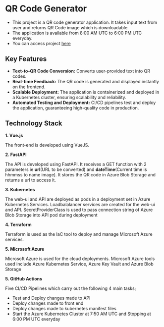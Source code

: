 # QR Code Generator

- This project is a QR code generator application. It takes input text from user and returns QR Code image which is downloadable. 
- The application is available from 8:00 AM UTC to 6:00 PM UTC everyday.
- You can access project [here](http://qrcode.ebamforesume.cloud)

## Key Features
- **Text-to-QR Code Conversion:** Converts user-provided text into QR codes.
- **Real-time Feedback:** The QR code is generated and displayed instantly on the frontend.
- **Scalable Deployment:** The application is containerized and deployed in a Kubernetes cluster, ensuring scalability and reliability.
- **Automated Testing and Deployment:** CI/CD pipelines test and deploy the application, guaranteeing high-quality code in production.

## Technology Stack

**1. Vue.js** 

The front-end is developed using VueJS.

**2. FastAPI** 

The API is developed using FastAPI. It receives a GET function with 2 parameters ie **url**(URL to be converted) and **dateTime**(Current time is hhmmss to name image). It stores the QR code in Azure Blob Storage and returns a url to access it.

**3. Kubernetes** 

The web-ui and API are deployed as pods in a deployment set in Azure Kubernetes Services. Loadbalalancer services are created for the web-ui and API. SecretProviderClass is used to pass connection string of Azure Blob Storage into API pod during deployment

**4. Terraform** 

Terraform is used as the IaC tool to deploy and manage Microsoft Azure services. 

**5. Microsoft Azure** 

Microsoft Azure is used for the cloud deployments. Microsoft Azure tools used include Azure Kubernetes Service, Azure Key Vault and Azure Blob Storage

**5. GitHub Actions**

Five CI/CD Pipelines which carry out the following 4 main tasks;
- Test and Deploy changes made to API
- Deploy changes made to front end
- Deploy changes made to kubernetes manifest files
- Start the Azure Kubernetes Cluster at 7:50 AM UTC and Stopping at 6:00 PM UTC everyday
